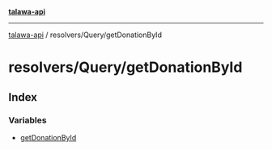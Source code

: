 [**talawa-api**](../../../README.md)

***

[talawa-api](../../../modules.md) / resolvers/Query/getDonationById

# resolvers/Query/getDonationById

## Index

### Variables

- [getDonationById](variables/getDonationById.md)
